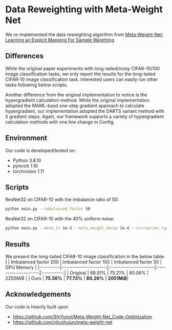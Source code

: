 # Data Reweighting with Meta-Weight Net

We re-implemented the data reweighting algorithm from [Meta-Weight-Net: Learning an Explicit Mapping For Sample Weighting](https://arxiv.org/abs/1902.07379)

## Differences

While the original paper experiments with long-tailed/noisy CIFAR-10/100 image classification tasks, we only report the results for the long-tailed CIFAR-10 image classification task.
Interested users can easily run other tasks following below scripts.

Another difference from the original implementation to notice is the hypergradient calculation method. While the original implementation adopted the MAML-basd one-step gradient approach to calculate hypergradient, our implementation adopted the DARTS variant method with 5 gradient steps. Again, our framework supports a variety of hypergradient calculation methods with one line change in Config.

## Environment

Our code is developed/tested on:

- Python 3.8.10
- pytorch 1.10
- torchvision 1.11

## Scripts

ResNet32 on CIFAR-10 with the imbalance ratio of 50:

```bash
python main.py --imbalanced_factor 50
```

ResNet32 on CIFAR-10 with the 40% uniform noise:

```bash
python main.py --meta_lr 1e-3 --meta_weight_decay 1e-4 --corruption_type uniform --corruption_ratio 0.4
```

## Results

We present the long-tailed CIFAR-10 image classification in the below table.
|          | Imbalanced factor 200 | Imbalanced factor 100 | Imbalanced factor 50 | GPU Memory |
|----------|:---------------------:|:---------------------:|:--------------------:|:----------:|
| Original |         68.91%        |         75.21%        |        80.06%        |   2250MiB  |
| Ours     |       **75.56%**      |       **77.73%**      |      **80.26%**      | **2051MiB**|

## Acknowledgements

Our code is heavily built upon

- <https://github.com/ShiYunyi/Meta-Weight-Net_Code-Optimization>
- <https://github.com/xjtushujun/meta-weight-net>

